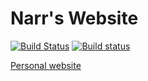# Narr's Website
[![Build Status](https://travis-ci.org/narr/narr.svg?branch=master)](https://travis-ci.org/narr/narr)
[![Build status](https://ci.appveyor.com/api/projects/status/w9d3avpx6uxliw54/branch/master?svg=true)](https://ci.appveyor.com/project/narr/narr/branch/master)

[Personal website](https://narr.github.io/narr/)
